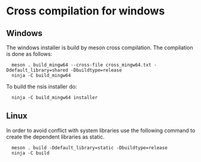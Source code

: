 # Cross compilation for windows

## Windows

The windows installer is build by meson cross compilation. The compilation is done as follows:

      meson . build_mingw64 --cross-file cross_mingw64.txt -Ddefault_library=shared -Dbuildtype=release
      ninja -C build_mingw64

To build the nsis installer do:

      ninja -C build_mingw64 installer
      
## Linux

In order to avoid conflict with system libraries use the following command to create the dependent libraries as static.

      meson . build -Ddefault_library=static -Dbuildtype=release
      ninja -C build
